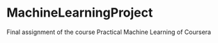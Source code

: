 MachineLearningProject
======================

Final assignment of the course Practical Machine Learning of Coursera
